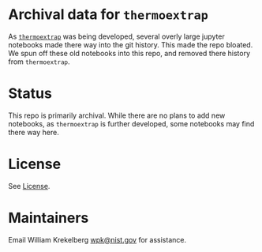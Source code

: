 # Archival data for `thermoextrap`

[thermoextrap]: https://github.com/usnistgov/thermoextrap
[License]: ./LICENSE

As [`thermoextrap`][thermoextrap] was being developed, several overly large jupyter notebooks made there way into the git history.  This made the repo bloated.  We spun off these old notebooks into this repo, and removed there history from `thermoextrap`. 


# Status

This repo is primarily archival.  While there are no plans to add new notebooks, as `thermoextrap` is further developed, some notebooks may find there way here.


# License

See [License].


# Maintainers


Email William Krekelberg <wpk@nist.gov> for assistance.


